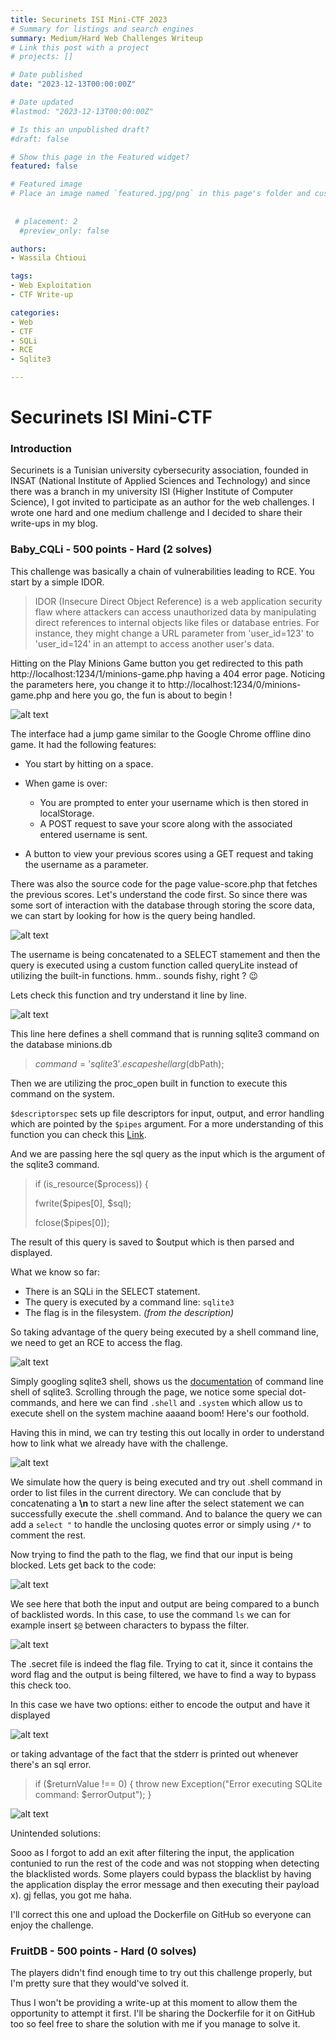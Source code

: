 ```yaml
---
title: Securinets ISI Mini-CTF 2023
# Summary for listings and search engines
summary: Medium/Hard Web Challenges Writeup 
# Link this post with a project
# projects: []

# Date published
date: "2023-12-13T00:00:00Z"

# Date updated
#lastmod: "2023-12-13T00:00:00Z"

# Is this an unpublished draft?
#draft: false

# Show this page in the Featured widget?
featured: false

# Featured image
# Place an image named `featured.jpg/png` in this page's folder and customize its options here.
 
 
 # placement: 2
  #preview_only: false

authors:
- Wassila Chtioui

tags:
- Web Exploitation
- CTF Write-up

categories:
- Web
- CTF
- SQLi
- RCE
- Sqlite3

---
```

# Securinets ISI Mini-CTF

### Introduction 
Securinets is a Tunisian university cybersecurity association, founded in INSAT (National Institute of Applied Sciences and Technology) and since 
there was a branch in my university ISI (Higher Institute of Computer Science), I got invited to participate as an author for the web challenges. 
I wrote one hard and one medium challenge and I decided to share their write-ups in my blog. 

### Baby_CQLi - 500 points - Hard (2 solves)
This challenge was basically a chain of vulnerabilities leading to RCE. You start by a simple IDOR. 

> IDOR (Insecure Direct Object Reference) is a web application security
> flaw where attackers can access unauthorized data by manipulating
> direct references to internal objects like files or database entries.
> For instance, they might change a URL parameter from 'user_id=123' to
> 'user_id=124' in an attempt to access another user's data.

Hitting on the Play Minions Game button you get redirected to this path http://localhost:1234/1/minions-game.php having a 404 error page. Noticing 
the parameters here, you change it to http://localhost:1234/0/minions-game.php and here you go, the fun is about to begin ! 



![alt text](https://i.imgur.com/SuNoLh8.png)


The interface had a jump game similar to the Google Chrome offline dino game. It had the following features:

- You start by hitting on a space.
- When game is over:
	-  You are prompted to enter your username which is then stored in localStorage.
	- A POST request to save your score along with the associated entered username is sent. 

- A button to view your previous scores using a GET request and taking the username as a parameter.

There was also the source code for the page value-score.php that fetches the previous scores. Let's understand the code first. So since there was 
some sort of interaction with the database through storing the score data, we can start by looking for how is the query being handled. 

![alt text](https://i.imgur.com/cGX2o8X.png)


The username is being concatenated to a SELECT stamement and then the query is executed using a custom function called queryLite instead of 
utilizing the built-in functions. hmm.. sounds fishy, right ? :wink:

Lets check this function and try understand it line by line.

![alt text](https://i.imgur.com/stqgRU1.png)

This line here defines a shell command that is running sqlite3 command on the database minions.db
> $command = 'sqlite3 '  .  escapeshellarg($dbPath);

Then we are utilizing the proc_open built in function to execute this command on the system.

`$descriptorspec` sets up file descriptors for input, output, and error handling which are pointed by the `$pipes` argument. For a more 
understanding of this function you can check this [Link](https://www.php.net/manual/fr/function.proc-open.php).


And we are passing here the sql query as the input which is the argument of the sqlite3 command. 

> if (is_resource($process)) {
> 
>fwrite($pipes[0], $sql);
>
> fclose($pipes[0]);

The result of this query is saved to $output which is then parsed and displayed.

What we know so far: 
- There is an SQLi in the SELECT statement.
- The query is executed by a command line: `sqlite3`
- The flag is in the filesystem. *(from the description)*

So taking advantage of the query being executed by a shell command line, we need to get an RCE to access the flag.


![alt text](https://i.imgur.com/zkvQTod.png)

Simply googling sqlite3 shell, shows us the [documentation](https://www.php.net/manual/fr/function.proc-open.php) of command line shell of 
sqlite3. Scrolling through the page, we notice some special dot-commands, and here we can find `.shell` and `.system` which allow us to execute 
shell on the system machine aaaand boom! Here's our foothold. 

Having this in mind, we can try testing this out locally in order to understand how to link what we already have with the challenge. 

![alt text](https://i.imgur.com/1gji1LZ.png)

We simulate how the query is being executed and try out .shell command in order to list files in the current directory. 
We can conclude that by concatenating a **\n** to start a new line after the select statement we can successfully execute the .shell command. And 
to balance the query we can add a `select "` to handle the unclosing quotes error or simply using `/*` to comment the rest.

Now trying to find the path to the flag, we find that our input is being blocked. 
Lets get back to the code:

![alt text](https://i.imgur.com/X7OIDXw.png)

We see here that both the input and output are being compared to a bunch of backlisted words. In this case, to use the command `ls` we can for 
example insert  `$@` between characters to bypass the filter. 

![alt text](https://i.imgur.com/EvL8Ytd.png)

The .secret file is indeed the flag file. Trying to cat it, since it contains the word flag and the output is being filtered, we have to find a 
way to bypass this check too.

In this case we have two options: either to encode the output and have it displayed 

![alt text](https://i.imgur.com/H4ie68E.png)

or taking advantage of the fact that the stderr is printed out whenever there's an sql error.

> if ($returnValue !== 0) { throw  new  Exception("Error executing
> SQLite command: $errorOutput"); }

![alt text](https://i.imgur.com/lVAudBJ.png)


Unintended solutions: 

Sooo as I forgot to add an exit after filtering the input, the application contunied to run the rest of the code and was not stopping when 
detecting the blacklisted words. Some players could bypass the blacklist by having the application display the error message and then executing 
their payload x). gj fellas, you got me haha. 

I'll correct this one and upload the Dockerfile on GitHub so everyone can enjoy the challenge.  

### FruitDB - 500 points - Hard (0 solves)
The players didn't find enough time to try out this challenge properly, but I'm pretty sure that they would've solved it.

Thus I won't be providing a write-up at this moment to allow them the opportunity to attempt it first. I'll be sharing the Dockerfile for it on 
GitHub too so feel free to share the solution with me if you manage to solve it.

